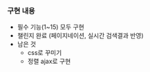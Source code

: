 ### 구현 내용
- 필수 기능(1~15) 모두 구현
- 챌린지 완료 (페이지네이션, 실시간 검색결과 반영)
- 남은 것
    - css로 꾸미기
    - 정렬 ajax로 구현